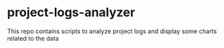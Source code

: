 # project-logs-analyzer
This repo contains scripts to analyze project logs and display some charts related to the data
